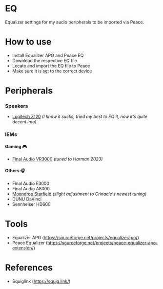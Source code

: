 # EQ
Equalizer settings for my audio peripherals to be imported via Peace.

# How to use
- Install Equalizer APO and Peace EQ
- Download the respective EQ file
- Locate and import the EQ file to Peace
- Make sure it is set to the correct device

# Peripherals
### Speakers
- [Logitech Z120](https://github.com/oiwyn/EQ/blob/f09dfc3e36a91762da63bd7d03a6ed1c3c3e95f5/ok-peq-logitech-z120.txt) _(I know it sucks, tried my best to EQ it, now it's quite decent imo)_ 

### IEMs
#### Gaming 🎮
- [Final Audio VR3000](https://github.com/oiwyn/EQ/blob/f09dfc3e36a91762da63bd7d03a6ed1c3c3e95f5/ok-peq-final-vr3000.txt) _(tuned to Harman 2023)_ 

#### Others 🎧
- Final Audio E3000
- Final Audio A8000
- [Moondrop Starfield](https://github.com/oiwyn/EQ/blob/ef8d51d5caaddef93bbf8740e53eba683e1cfce0/ok-peq-moondrop-starfield.txt) _(slight adjustment to Crinacle's newest tuning)_
- DUNU DaVinci
- Sennheiser HD600

# Tools
- Equalizer APO (https://sourceforge.net/projects/equalizerapo/)
- Peace Equalizer (https://sourceforge.net/projects/peace-equalizer-apo-extension/)

# References
- Squiglink (https://squig.link/)
